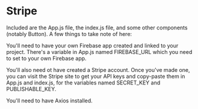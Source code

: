 # Stripe
Included are the App.js file, the index.js file, and some other components (notably Button). A few things to take note of here:

You'll need to have your own Firebase app created and linked to your project. There's a variable in App.js named FIREBASE_URL which you need to set to your own Firebase app.

You'll also need ot have created a Stripe account. Once you've made one, you can visit the Stripe site to get your API keys and copy-paste them in App.js and index.js, for the variables named SECRET_KEY and PUBLISHABLE_KEY.

You'll need to have Axios installed. 

